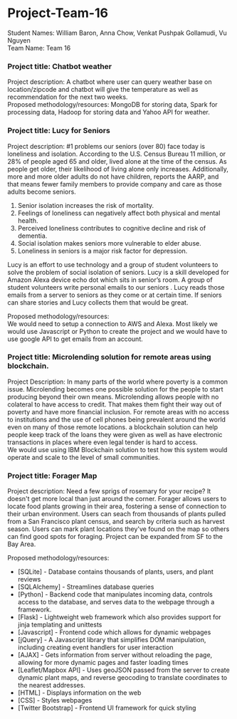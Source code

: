 # Project-Team-16
Student Names: William Baron, Anna Chow, Venkat Pushpak Gollamudi, Vu Nguyen	<br>
Team Name: Team 16

<h3>Project title: Chatbot weather<br></h3>
Project description: A chatbot where user can query weather base on location/zipcode and chatbot will give the temperature as well as recommendation for the next two weeks.  
<br>Proposed methodology/resources:
MongoDB for storing data, Spark for processing data, Hadoop for storing data and Yahoo API for weather.

<h3>Project title: Lucy for Seniors</h3>
<p>Project description: #1 problems our seniors (over 80) face today is loneliness and isolation. According to the U.S. Census Bureau 11 million, or 28% of people aged 65 and older, lived alone at the time of the census. As people get older, their likelihood of living alone only increases. Additionally, more and more older adults do not have children, reports the AARP, and that means fewer family members to provide company and care as those adults become seniors.</p>
<ol><li>Senior isolation increases the risk of mortality.</li>
  <li>Feelings of loneliness can negatively affect both physical and mental health.</li>
  <li>Perceived loneliness contributes to cognitive decline and risk of dementia.</li>
  <li>Social isolation makes seniors more vulnerable to elder abuse.</li>
  <li>Loneliness in seniors is a major risk factor for depression.</li>
  </ol>
<p>Lucy is an effort to use technology and a  group of student volunteers to solve the problem  of social isolation of seniors. Lucy is a skill developed for Amazon Alexa device echo dot which sits in senior’s room. A group of student volunteers write personal emails to our seniors . Lucy reads those emails from a server to seniors as they come or at certain time. If seniors can share stories and Lucy collects them that would be great.</p>
Proposed methodology/resources:<br>
We would need to setup a connection to AWS and Alexa. Most likely we would use Javascript or Python to create the project and we would have to use google API to get emails from an account.

<h3>Project title: Microlending solution for remote areas using blockchain.</h3>
Project Description: In many parts of the world where poverty is a common issue. Microlending becomes one possible solution for the people to start producing beyond their own means. Microlending allows people with no colateral to have access to credit. That makes them fight their way out of poverty and have more financial inclusion. For remote areas with no access to institutions and the use of cell phones being prevalent around the world even on many of those remote locations. a blockchain solution can help people keep track of the loans they were given as well as have electronic transactions in places where even legal tender is hard to access.
<br>We would use using IBM Blockchain solution to test how this system would operate and scale to the level of small communities.

<h3>Project title: Forager Map</h3>
<p>Project description: Need a few sprigs of rosemary for your recipe? It doesn't get more local than just around the corner. Forager allows users to locate food plants growing in their area, fostering a sense of connection to their urban environment. Users can seach from thousands of plants pulled from a San Francisco plant census, and search by criteria such as harvest season. Users can mark plant locations they've found on the map so others can find good spots for foraging. Project can be expanded from SF to the Bay Area.</p>
Proposed methodology/resources:<br>
<ul>
  <li>[SQLite] - Database contains thousands of plants, users, and plant reviews</li>
  <li>[SQLAlchemy] - Streamlines database queries </li>
<li>[Python] - Backend code that manipulates incoming data, controls access to the database, and serves data to the webpage through a framework.</li>
<li>[Flask] - Lightweight web framework which also provides support for jinja templating and unittests</li>
  <li>[Javascript] - Frontend code which allows for dynamic webpages</li>
<li>[jQuery] - A Javascript library that simplifies DOM manipulation, including creating event handlers for user interaction</li>
<li>[AJAX] - Gets information from server without reloading the page, allowing for more dynamic pages and faster loading times</li>
<li>[Leaflet/Mapbox API] - Uses geoJSON passed from the server to create dynamic plant maps, and reverse geocoding to translate coordinates to the nearest addresses.</li>
  <li>[HTML] - Displays information on the web</li>
  <li>[CSS] - Styles webpages</li>
  <li>[Twitter Bootstrap] - Frontend UI framework for quick styling</li>
